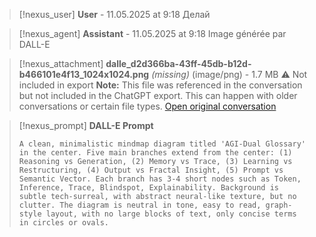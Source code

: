 >[!nexus_user] **User** - 11.05.2025 at 9:18
> Делай
<!-- UID: bbb212b6-78bb-498d-872b-956ca8e7ee55 -->




>[!nexus_agent] **Assistant** - 11.05.2025 at 9:18
> Image générée par DALL-E

>[!nexus_attachment] **dalle_d2d366ba-43ff-45db-b12d-b466101e4f13_1024x1024.png** *(missing)* (image/png) - 1.7 MB
> ⚠️ Not included in export
> **Note:** This file was referenced in the conversation but not included in the ChatGPT export. This can happen with older conversations or certain file types.
> [Open original conversation](https://chatgpt.com/)

>[!nexus_prompt] **DALL-E Prompt**
> ```
> A clean, minimalistic mindmap diagram titled 'AGI-Dual Glossary' in the center. Five main branches extend from the center: (1) Reasoning vs Generation, (2) Memory vs Trace, (3) Learning vs Restructuring, (4) Output vs Fractal Insight, (5) Prompt vs Semantic Vector. Each branch has 3-4 short nodes such as Token, Inference, Trace, Blindspot, Explainability. Background is subtle tech-surreal, with abstract neural-like texture, but no clutter. The diagram is neutral in tone, easy to read, graph-style layout, with no large blocks of text, only concise terms in circles or ovals.
> ```
<!-- UID: dab7a2ea-eb82-42c8-bbc0-25a3cb76f4cf -->